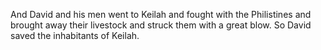 And David and his men went to Keilah and fought with the Philistines and brought away their livestock and struck them with a great blow. So David saved the inhabitants of Keilah.
